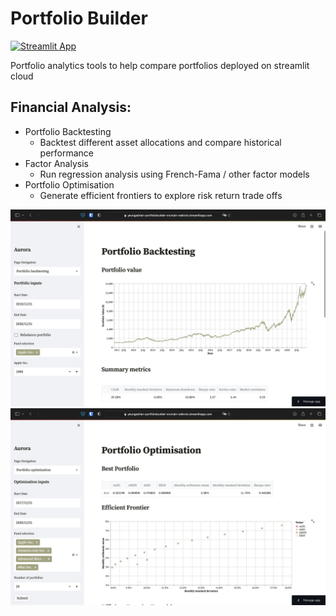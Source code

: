 # Portfolio Builder
[![Streamlit App](https://static.streamlit.io/badges/streamlit_badge_black_white.svg)](https://portfolio-optimization.streamlit.app)

Portfolio analytics tools to help compare portfolios deployed on streamlit cloud

## Financial Analysis:
- Portfolio Backtesting
    - Backtest different asset allocations and compare historical performance
- Factor Analysis
    - Run regression analysis using French-Fama / other factor models
- Portfolio Optimisation
    - Generate efficient frontiers to explore risk return trade offs

![](image/backtest.png)
![](image/optimisation.png)
